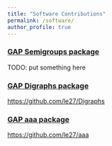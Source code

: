 ```yaml
---
title: "Software Contributions"
permalink: /software/
author_profile: true
---
```


### [GAP Semigroups package](http://www.gap-system.org/Packages/semigroups.html)
TODO: put something here

### [GAP Digraphs package](http://www.gap-system.org/Packages/digraphs.html)  
https://github.com/le27/Digraphs

### [GAP aaa package](https://github.com/ffloresbrito/aaa)
https://github.com/le27/aaa
